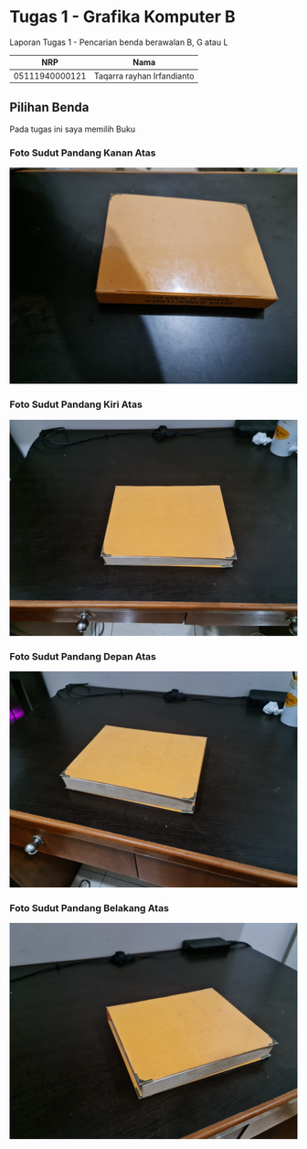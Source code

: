 # Tugas 1 - Grafika Komputer B 
Laporan Tugas 1 - Pencarian benda berawalan B, G atau L 



NRP              | Nama
-----------------|-----------
05111940000121   | Taqarra rayhan Irfandianto

## Pilihan Benda 
Pada tugas ini saya memilih Buku 

### Foto Sudut Pandang Kanan Atas <br>
![asset-img](https://github.com/cg2021b/tugas-1-EEB12/blob/master/buku/Buku_BelakangAtas.jpeg)

### Foto Sudut Pandang Kiri Atas <br> 
![asset-img](https://github.com/cg2021b/tugas-1-EEB12/blob/master/buku/Buku_DepanAtas.jpeg)

### Foto Sudut Pandang Depan Atas
![asset-img](https://github.com/cg2021b/tugas-1-EEB12/blob/master/buku/Buku_KananAtas.jpeg)

### Foto Sudut Pandang Belakang Atas 
![asset-img](https://github.com/cg2021b/tugas-1-EEB12/blob/master/buku/Buku_KiriAtas.jpeg)
